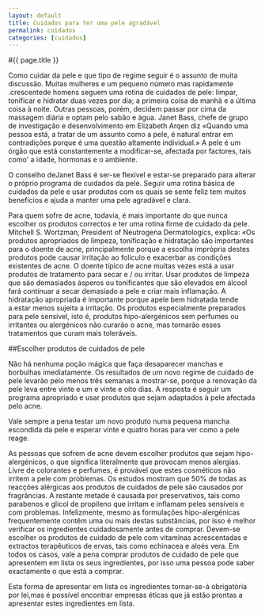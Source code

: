```yaml
---
layout: default
title: Cuidados para ter uma pele agradável
permalink: cuidados
categories: [cuidados]
---
```


#{{ page.title }}

Como cuidar da pele e que tipo de regime seguir é o assunto de muita discussão. Muitas mulheres e um pequeno número mas rapidamente .crescentede homens seguem uma rotina de cuidados de pele: limpar, tonificar e hidratar duas vezes por dia; a primeira coisa de manhã e a última coisa à noite.
Outras pessoas, porém, decidem passar por cima da massagem diária e optam pelo sabão e água. Janet Bass, chefe de grupo de investigação e desenvolvimento em Elizabeth Arqen diz «Quando uma pessoa está, a tratar de um assunto como a pele, é natural entrar em contradições porque é uma questão altamente individual.» A pele é um órgão que está constantemente a modificar-se, afectada por factores, tais como' a idade, hormonas e o ambiente.

O conselho deJanet Bass é ser-se flexível e estar-se preparado para alterar o próprio programa de cuidados da pele. Seguir uma rotina básica de cuidados da pele e usar produtos com os quais se sente feliz tem muitos benefícios e ajuda a manter uma pele agradável e clara.

Para quem sofre de acne, todavia, é mais importante do que nunca escolher os produtos correctos e ter uma rotina firme de cuidado da pele. Mitchell S. Wortzman, President of Neutrogena Dermatologics, explica: «Os produtos apropriados de limpeza, tonificação e hidratação são importantes para o doente de acne, principalmente porque a escolha imprópria destes produtos pode causar irritação ao folículo e exacerbar as condições existentes de acne. O doente típico de acne muitas vezes está a usar produtos de tratamento para secar e / ou irritar. Usar produtos de limpeza que são demasiados ásperos ou tonificantes que são elevados em álcool fará continuar a secar demasiado a pele e criar mais inflamação. A hidratação apropriada é importante porque apele bem hidratada tende a.estar menos sujeita a irritação. Os produtos especialmente preparados para pele sensível, isto é, produtos hipo-alergénicos sem perfumes ou irritantes ou alergénicos não curarão o acne, mas tornarão esses tratamentos que curam mais toleráveis.

##Escolher produtos de cuidados de pele

Não há nenhuma poção mágica que faça desaparecer manchas e borbulhas imediatamente. Os resultados de um novo regime de cuidado de pele levarão pelo menos três semanas a mostrar-se, porque a renovação da pele leva entre vinte e um e vinte e oito dias. A resposta é seguir um programa apropriado e usar produtos que sejam adaptados à pele afectada pelo acne.

Vale sempre a pena testar um novo produto numa pequena mancha escondida da pele e esperar vinte e quatro horas para ver como a pele reage.

As pessoas que sofrem de acne devem escolher produtos que sejam hipo-alergénicos, o que significa literalmente que provocam menos alergias. Livre de colorantes e perfumes, é provável que estes cosméticos não irritem a pele com problemas. Os estudos mostram que 50% de todas as reacções alérgicas aos produtos de cuidados de pele são causados por fragrâncias. A restante metade é causada por preservativos, tais como parabenos e glicol de propileno que irritam e inflamam peles sensíveis e com problemas. Infelizmente, mesmo as formulações hipo-alergénicas frequentemente contêm uma ou mais destas substâncias, por isso é melhor verificar os ingredientes cuidadosamente antes de comprar. Devem-se escolher os produtos de cuidado de pele com vitaminas acrescentadas e extractos terapêuticos de ervas, tais como echinacea e aloés vera. Em todos os casos, vale a pena comprar produtos de cuidado de pele que apresentem em lista os seus ingredientes, por isso uma pessoa pode saber exactamente o que está a comprar.

Esta forma de apresentar em lista os ingredientes tornar-se-á obrigatória por lei,mas é possível encontrar empresas éticas que já estão prontas a apresentar estes ingredientes em lista.
